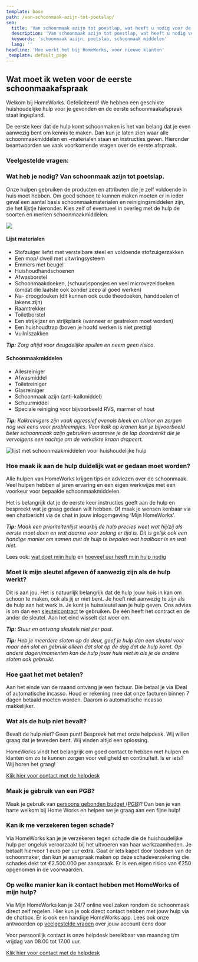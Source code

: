 ```yaml
---
template: base
path: /van-schoonmaak-azijn-tot-poetslap/
seo:
  title: 'Van schoonmaak azijn tot poestlap, wat heeft u nodig voor de hulp'
  description: 'Van schoonmaak azijn tot poestlap, wat heeft u nodig voor de hulp'
  keywords: 'schoonmaak azijn, poetslap, schoonmaak middelen'
  lang: ''
headline: 'Hoe werkt het bij HomeWorks, voor nieuwe klanten'
_template: default_page
---
```




## Wat moet ik weten voor de eerste schoonmaakafspraak

Welkom bij HomeWorks. Gefeliciteerd! We hebben een geschikte huishoudelijke hulp voor je gevonden en de eerste schoonmaakafspraak staat ingepland.

De eerste keer dat de hulp komt schoonmaken is het van belang dat je even aanwezig bent om kennis te maken. Dan kun je laten zien waar alle schoonmaakmiddelen en -materialen staan en instructies geven. Hieronder beantwoorden we vaak voorkomende vragen over de eerste afspraak.

### Veelgestelde vragen:

### Wat heb je nodig? Van schoonmaak azijn tot poetslap.

Onze hulpen gebruiken de producten en attributen die je zelf voldoende in huis moet hebben. Om goed schoon te kunnen maken moeten er in ieder geval een aantal basis schoonmaakmaterialen en reinigingsmiddelen zijn, zie het lijstje hieronder. Kies zelf of eventueel in overleg met de hulp de soorten en merken schoonmaakmiddelen.

![](/img/wat-in-huis-voor-schoonmaak-homeworks.jpg)

#### Lijst materialen

* Stofzuiger liefst met verstelbare steel en voldoende stofzuigerzakken
* Een mop/ dweil met uitwringsysteem
* Emmers met beugel
* Huishoudhandschoenen
* Afwasborstel
* Schoonmaakdoeken, (schuur)sponsjes en veel microvezeldoeken (omdat die laatste ook zonder zeep al goed werken)
* Na- droogdoeken (dit kunnen ook oude theedoeken, handdoelen of lakens zijn)
* Raamtrekker
* Toiletborstel
* Een strijkijzer en strijkplank (wanneer er gestreken moet worden)
* Een huishoudtrap (boven je hoofd werken is niet prettig)
* Vuilniszakken

**_Tip:_** _Zorg altijd voor deugdelijke spullen en neem geen risico._

#### Schoonmaakmiddelen

* Allesreiniger
* Afwasmiddel
* Toiletreiniger
* Glasreiniger
* Schoonmaak azijn (anti-kalkmiddel)
* Schuurmiddel
* Speciale reiniging voor bijvoorbeeld RVS, marmer of hout

**_Tip:_** _Kalkreinigers zijn vaak agressief evenals bleek en chloor en zorgen nog wel eens voor probleempjes. Voor kalk op kranen kan je bijvoorbeeld beter schoonmaak azijn gebruiken waarmee je de lap doordrenkt die je vervolgens een nachtje om de verkalkte kraan drapeert._

![lijst met schoonmaakmiddelen voor huishoudelijke hulp](/img/basis-schoonmaakmiddelen-huishoudelijke-hulp.png "lijst schoonmaakmiddelen")

### Hoe maak ik aan de hulp duidelijk wat er gedaan moet worden?

Alle hulpen van HomeWorks krijgen tips en adviezen over de schoonmaak. Veel hulpen hebben al jaren ervaring en een eigen werkwijze met een voorkeur voor bepaalde schoonmaakmiddelen.

Het is belangrijk dat je de eerste keer instructies geeft aan de hulp en bespreekt wat je graag gedaan wilt hebben. Of maak je wensen kenbaar via een chatbericht via de chat in jouw inlogomgeving ‘Mijn HomeWorks’.

**_Tip:_** _Maak een prioriteitenlijst waarbij de hulp precies weet wat hij/zij als eerste moet doen en wat daarna voor zolang er tijd is. Dit is gelijk ook een handige manier om samen met de hulp te bepalen wat haalbaar is en wat niet._

Lees ook: [wat doet mijn hulp](/blog/wat-doet-goede-huishoudelijke-hulp/ "Wat doet mijn huishoudelijke hulp")  en  [hoeveel uur heeft mijn hulp nodig](/blog/hoeveel-uur-heeft-huishoudelijke-hulp-nodig/ "Hoeveel tijd heeft mijn hulp nodig")

### Moet ik mijn sleutel afgeven óf aanwezig zijn als de hulp werkt?

Dit is aan jou. Het is natuurlijk belangrijk dat de hulp jouw huis in kan om schoon te maken, ook als jij er niet bent. Je hoeft niet aanwezig te zijn als de hulp aan het werk is. Je kunt je huissleutel aan je hulp geven. Ons advies is om dan een [sleutelcontract](https://hw-office-api.s3.eu-central-1.amazonaws.com/files/Bijlage+-+Sleutelverklaring.pdf "Sleutelcontract")  te gebruiken. De één heeft het contract en de ander de sleutel. Aan het eind wisselt dat weer om.

**_Tip:_** _Stuur en ontvang sleutels niet per post._

**_Tip:_** _Heb je meerdere sloten op de deur, geef je hulp dan een sleutel voor maar één slot en gebruik alleen dat slot op de dag dat de hulp komt. Op andere dagen/momenten kan de hulp jouw huis niet in als je de andere sloten ook gebruikt._

### Hoe gaat het met betalen?

Aan het einde van de maand ontvang je een factuur. Die betaal je via IDeal of automatische incasso.  Houd er rekening mee dat onze facturen binnen 7 dagen betaald moeten worden. Daarom is automatische incasso makkelijker.

### Wat als de hulp niet bevalt?

Bevalt de hulp niet? Geen punt! Bespreek het met onze helpdesk. Wij willen graag dat je tevreden bent. Wij vinden altijd een oplossing.

HomeWorks vindt het belangrijk om goed contact te hebben met hulpen en klanten om zo te kunnen zorgen voor veiligheid en continuïteit. Is er iets? Wij horen het graag!

[Klik hier voor contact met de helpdesk](/klantenservice/ "Klik hier voor contact met de helpdesk")

### Maak je gebruik van een PGB?

Maak je gebruik van [persoons gebonden budget (PGB)](/pgb/ "PGB huishoudelijke hulp")? Dan ben je van harte welkom bij Home Works en helpen we je graag aan een fijne hulp!

### Kan ik me verzekeren tegen schade?

Via HomeWorks kan je je verzekeren tegen schade die de huishoudelijke hulp per ongeluk veroorzaakt bij het uitvoeren van haar werkzaamheden. Je betaalt hiervoor 1 euro per uur extra. Gaat er iets kapot door toedoen van de schoonmaker, dan kun je aanspraak maken op deze schadeverzekering die schades dekt tot €2.500.000 per aanspraak. Er is een eigen risico van €250 opgenomen in de voorwaarden.

### Op welke manier kan ik contact hebben met HomeWorks of mijn hulp?

Via Mijn HomeWorks kan je 24/7 online veel zaken rondom de schoonmaak direct zelf regelen. Hier kun je ook direct contact hebben met jouw hulp via de chatbox. Er is ook een handige HomeWorks app. Lees ook onze antwoorden op [veelgestelde vragen](/veelgestelde-vragen/account/ "veelgestelde vragen over account") over jouw account eens door

Voor persoonlijk contact is onze helpdesk bereikbaar van maandag t/m vrijdag van 08.00 tot 17.00 uur.

[Klik hier voor contact met de helpdesk](/klantenservice/ "Klik hier voor  contact met de helpdesk")
